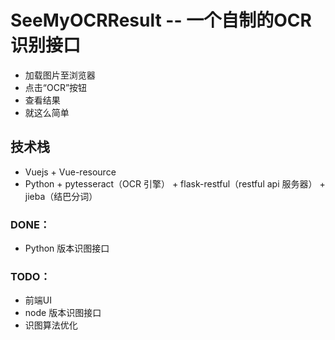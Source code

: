 # SeeMyOCRResult -- 一个自制的OCR识别接口
- 加载图片至浏览器
- 点击“OCR”按钮
- 查看结果
- 就这么简单

## 技术栈
- Vuejs + Vue-resource
- Python + pytesseract（OCR 引擎） + flask-restful（restful api 服务器） + jieba（结巴分词）

### DONE：
 - Python 版本识图接口

### TODO：
 - 前端UI
 - node 版本识图接口
 - 识图算法优化
